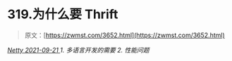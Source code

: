 <!--yml
category: 未分类
date: 0001-01-01 00:00:00
-->

# 319.为什么要 Thrift

> 原文：[https://zwmst.com/3652.html](https://zwmst.com/3652.html)

   [ *Netty* ](https://zwmst.com/netty)*[ <time datetime="2021-09-22T00:28:20+08:00"> 2021-09-21 </time> ](https://zwmst.com/3652.html)  1.  多语言开发的需要
2.  性能问题*